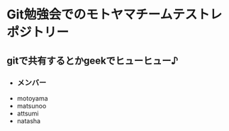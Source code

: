 # Git勉強会でのモトヤマチームテストレポジトリー

## gitで共有するとかgeekでヒューヒュー♪

- ### メンバー
 - motoyama
 - matsunoo
 - attsumi
 - natasha
